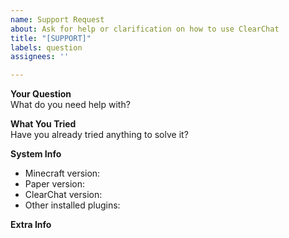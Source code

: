 ```yaml
---
name: Support Request
about: Ask for help or clarification on how to use ClearChat
title: "[SUPPORT]"
labels: question
assignees: ''

---
```


**Your Question**  
What do you need help with?

**What You Tried**  
Have you already tried anything to solve it?

**System Info**  
- Minecraft version:  
- Paper version:  
- ClearChat version:  
- Other installed plugins:

**Extra Info**
